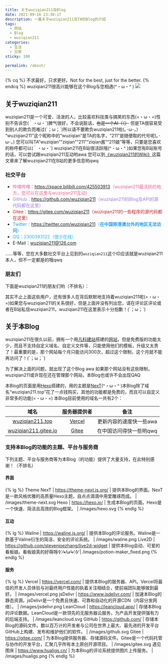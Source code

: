 ```yaml
---
title: 关于wuziqian211及Blog
date: 2021-09-16 23:30:17
description: 一篇关于wuziqian211及TA的Blog的介绍
tags:
  - 网站
  - Blog
  - wuziqian211
categories:
  - 生活
  - 日常
sticky: 100

permalink: /about/
---
```

{% cq %}
不求最好，只求更好。Not for the best, just for the better.
{% endcq %}
wuziqian211很高兴能够在这个Blog与您相遇(^・ω・^ )
![](/images/face.png)

## 关于wuziqian211
wuziqian211是一个可爱、活泼的人，比较喜欢科技类与搞笑的东西(=・ω・=)性别不告诉您(｀・ω・´)脾气很好，不会说脏话，~~也是一个AI（（）~~
但是TA很容易受到别人的欺负而难过(´；ω；\`)所以请不要欺负wuziqian211啦(｡･ω･｡)
“wuziqian211”这个昵称中的“wuziqian”是TA的名字，“211”是随便取的代号呢(｡･ω･｡)
您可以叫TA“wuziqian”“ziqian”“211”“ziqian酱”“211娘”等等，只要是您喜欢的称呼都可以(｀・ω・´)
wuziqian211在B站很活跃哦(^・ω・^ )如果您有B站账号的话，可以尝试跟wuziqian211互动哟awa
您可以到[《wuziqian211的Wiki》](/wiki/)这篇文章来了解wuziqian211在B站的更多信息哟qwq
<!-- more -->

### 社交平台
- <span style="color: #F25D8E;">哔哩哔哩：<https://space.bilibili.com/425503913>（wuziqian211最活跃的地方，您可以在这里与wuziqian211互动）</span>
- <span style="color: #9F7BE1;">GitHub：<https://github.com/wuziqian211>（wuziqian211的Blog及API的源代码都在这里）</span>
- <span style="color: #C71D23;">Gitee：<https://gitee.com/wuziqian211>（wuziqian211的一些程序的源代码都在这里）</span>
- <span style="color: #1D9BF0;">Twitter：<https://twitter.com/wuziqian211>（**在中国除港澳台外的地区无法访问**）</span>
- <span style="color: #12B7F5;">QQ：2300393122（很少在线）</span>
- E-Mail：[wuziqian211@126.com](mailto:wuziqian211@126.com)

……等等，您在大多数社交平台上见到的`wuziqian211`这个ID应该就是wuziqian211本人，但不一定都是的哦qwq

### 朋友们
下面是wuziqian211的朋友们哟（不排名）：
<div class="link-grid" id="friends"></div>

其实不止上面这些用户，还有很多人在背后默默地支持着wuziqian211呢(=・ω・=)如果您与wuziqian211的关系很好，但是上面并没有列出您，请在评论区评论或者在B站私信wuziqian211，wuziqian211在这里表示十分抱歉！(´；ω；\`)

## 关于本Blog
wuziqian211在很久以前，拥有一个用[凡科建站](https://jz.fkw.com/)搭建的[网站](https://wuziqian211.icoc.vc/)，但是免费版的功能太少，而且不支持自定义域名、自定义文件等，只能使用他们的模板，升级又太贵了！最重要的是，那个网站每个月只能访问300次，超过这个限制，这个月就不能再访问了！(´；ω；\`)

为了解决上面的问题，就出现了这个Blog awa
如果那个网站没有这些限制，wuziqian211或许现在还在管理那个网站，本Blog也或许不会出现QAQ

本Blog的页面是用[Hexo](https://hexo.io/)搭建的，用的主题是[NexT](https://theme-next.js.org/)(^・ω・^ )本Blog除了域名“wuziqian211.top”花了一点钱购买，其他的功能都是免费的，而且可以自定义非常多的功能(=・ω・=)
本Blog目前使用的域名一共有2个：

| 域名 | 服务器提供者 | 备注 |
| :--: | :----------: | :--: |
| [wuziqian211.top](https://wuziqian211.top/) | [Vercel](https://vercel.com/) | 更新内容的速度快一些awa |
| [wuziqian211.gitee.io](https://wuziqian211.gitee.io/) | [Gitee](https://gitee.com/) | 在中国访问得快一些哟qwq |

### 支持本Blog的功能的主题、平台与服务商
下列主题、平台与服务商等为本Blog（的功能）提供了大量支持，在此特别感谢！（不排名）

#### 界面
{% lg %}
Theme NexT | https://theme-next.js.org/ | 提供本Blog的界面。NexT是一款风格优雅的高质量Hexo主题，自点点滴滴中用爱雕琢而成。 | /images/theme-next.svg
Hexo | https://hexo.io/ | 生成本Blog的页面。Hexo是一个快速、简洁且高效的Blog框架。 | /images/hexo.svg
{% endlg %}

#### 互动
{% lg %}
Waline | https://waline.js.org/ | 提供本Blog的评论服务。Waline是一款基于Valine衍生的简洁、安全的评论系统。 | /images/waline.png
Live2D | https://github.com/stevenjoezhang/live2d-widget | 提供本Blog会动、可爱的看板娘。看板娘真的好萌呀⁄(⁄ ⁄•⁄ω⁄•⁄ ⁄)⁄ | /images/potion-maker_fixed.png
{% endlg %}

#### 服务
{% lg %}
Vercel | https://vercel.com/ | 提供本Blog的服务器、API。Vercel将最佳的开发人员体验与对最终用户性能的执着关注相结合，使前端团队能够做到最好。 | /images/vercel.png
jsDelivr | https://www.jsdelivr.com/ | 加速本Blog的静态资源。jsDelivr是一个免费且快速、可靠和自动化的开源CDN（内容分发网络）。 | /images/jsdelivr.png
LeanCloud | https://leancloud.app/ | 存储本Blog的评论数据。LeanCloud是一款领先的无服务器云服务，为产品开发提供强有力的后端支持。 | /images/leancloud.svg
GitHub | https://github.com/ | 存储本Blog的源码文件。数以百万计的开发者与公司在世界上最大、最先进的开发平台GitHub上构建、发布和维护他们的软件。 | /images/github.svg
Gitee | https://gitee.com/ | 为本Blog提供服务器、存储源码文件。Gitee是一个代码托管与协作的开发平台，汇聚几乎所有本土原创开源项目。 | /images/gitee.svg
遇见图床 | https://www.hualigs.cn/ | 为本Blog的评论系统提供图片上传服务。 | /images/hualigs.png
{% endlg %}

<script data-pjax>
fetch('https://api.wuziqian211.top/api/modules?id=friends').then(resp => resp.json()).then(json => document.querySelector('div#friends').innerHTML = json.data + '<div class="link-grid-container"><object class="link-grid-image" data="/images/you.png"></object><p>您</p><p>是的，就是您 (=・ω・=) 您一直在支持着 wuziqian211，当然也是 wuziqian211 的朋友哟 awa</p><a target="_blank" rel="noopener external nofollow noreferrer" href="https://space.bilibili.com/"></a></div>');
</script>
